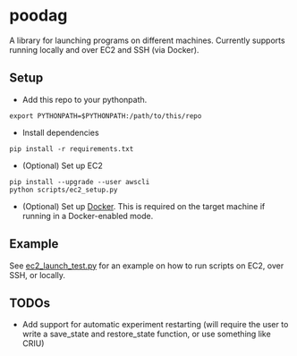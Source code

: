 poodag
=====

A library for launching programs on different machines. Currently supports running locally and over EC2 and SSH (via Docker).


Setup
-----
- Add this repo to your pythonpath. 
```
export PYTHONPATH=$PYTHONPATH:/path/to/this/repo
```

- Install dependencies
```
pip install -r requirements.txt
```

- (Optional) Set up EC2
```
pip install --upgrade --user awscli
python scripts/ec2_setup.py
```

- (Optional) Set up [Docker](https://docs.docker.com/engine/installation/). This is required on the target machine if running in a Docker-enabled mode.


Example
----
See [ec2_launch_test.py](https://github.com/justinjfu/poodag/blob/master/examples/ec2_launch/ec2_launch_test.py) for an example on how to run scripts on EC2, over SSH, or locally.

TODOs
-----
- Add support for automatic experiment restarting (will require the user to write a save_state and restore_state function, or use something like CRIU)
